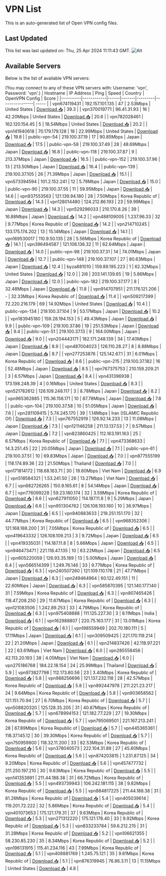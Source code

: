 # VPN List

This is an auto-generated list of Open VPN config files.

## Last Updated

This list was last updated on: Thu, 25 Apr 2024 11:11:43 GMT.
![Alt](https://repobeats.axiom.co/api/embed/186b98318ef1479477931607c1ad7d823f12451f.svg "Repobeats analytics image")

## Available Servers

Below is the list of available VPN servers:

(You may connect to any of these VPN servers with: Username: 'vpn', Password: 'vpn'.)
| Hostname | IP Address | Ping | Speed | Country | OpenVPN Config | Score |
|----------|------------|------|-------|---------|----------------| ----- |
| vpn674119431 | 192.157.101.135 | 47 | 2.53Mbps | United States | [Download 📥](./configs/server_0_US.ovpn) | 39.3 |
| vpn370019771 | 96.41.31.93 | 16 | 42.20Mbps | United States | [Download 📥](./configs/server_1_US.ovpn) | 20.6 |
| vpn782028461 | 162.120.154.45 | 5 | 18.54Mbps | United States | [Download 📥](./configs/server_2_US.ovpn) | 20.2 |
| vpn141940618 | 70.179.179.128 | 18 | 22.99Mbps | United States | [Download 📥](./configs/server_3_US.ovpn) | 19.8 |
| public-vpn-54 | 219.100.37.19 | 17 | 90.85Mbps | Japan | [Download 📥](./configs/server_4_JP.ovpn) | 17.5 |
| public-vpn-58 | 219.100.37.49 | 28 | 48.69Mbps | Japan | [Download 📥](./configs/server_5_JP.ovpn) | 16.8 |
| public-vpn-118 | 219.100.37.87 | 9 | 213.37Mbps | Japan | [Download 📥](./configs/server_6_JP.ovpn) | 16.5 |
| public-vpn-152 | 219.100.37.96 | 13 | 213.50Mbps | Japan | [Download 📥](./configs/server_7_JP.ovpn) | 16.4 |
| public-vpn-139 | 219.100.37.105 | 26 | 71.39Mbps | Japan | [Download 📥](./configs/server_8_JP.ovpn) | 15.1 |
| vpn573394594 | 101.2.152.241 | 12 | 5.79Mbps | Japan | [Download 📥](./configs/server_9_JP.ovpn) | 15.0 |
| public-vpn-90 | 219.100.37.55 | 11 | 59.95Mbps | Japan | [Download 📥](./configs/server_10_JP.ovpn) | 14.6 |
| vpn937553563 | 121.139.94.180 | 28 | 7.50Mbps | Korea Republic of | [Download 📥](./configs/server_11_KR.ovpn) | 14.3 |
| vpn128014480 | 124.212.86.193 | 23 | 59.99Mbps | Japan | [Download 📥](./configs/server_12_JP.ovpn) | 14.3 |
| vpn529296033 | 210.170.8.26 | 39 | 16.88Mbps | Japan | [Download 📥](./configs/server_13_JP.ovpn) | 14.2 |
| vpn488109005 | 1.237.96.33 | 32 | 9.77Mbps | Korea Republic of | [Download 📥](./configs/server_14_KR.ovpn) | 14.2 |
| vpn214710245 | 133.175.174.202 | 13 | 15.14Mbps | Japan | [Download 📥](./configs/server_15_JP.ovpn) | 14.1 |
| vpn169530017 | 110.9.50.135 | 28 | 5.56Mbps | Korea Republic of | [Download 📥](./configs/server_16_KR.ovpn) | 14.1 |
| vpn396494587 | 121.106.136.32 | 11 | 62.64Mbps | Japan | [Download 📥](./configs/server_17_JP.ovpn) | 14.0 |
| public-vpn-98 | 219.100.37.31 | 14 | 74.01Mbps | Japan | [Download 📥](./configs/server_18_JP.ovpn) | 12.7 |
| public-vpn-148 | 219.100.37.107 | 27 | 80.63Mbps | Japan | [Download 📥](./configs/server_19_JP.ovpn) | 12.4 |
| byza881010 | 159.89.195.223 | 1 | 62.32Mbps | United States | [Download 📥](./configs/server_20_US.ovpn) | 12.0 |
| 2i6 | 203.141.139.65 | 19 | 5.86Mbps | Japan | [Download 📥](./configs/server_21_JP.ovpn) | 12.0 |
| public-vpn-182 | 219.100.37.177 | 8 | 32.48Mbps | Japan | [Download 📥](./configs/server_22_JP.ovpn) | 11.8 |
| vpn914707951 | 211.176.121.206 | - | 32.33Mbps | Korea Republic of | [Download 📥](./configs/server_23_KR.ovpn) | 11.4 |
| vpn509217399 | 72.220.216.179 | 69 | 14.92Mbps | United States | [Download 📥](./configs/server_24_US.ovpn) | 10.4 |
| public-vpn-134 | 219.100.37.104 | 9 | 53.17Mbps | Japan | [Download 📥](./configs/server_25_JP.ovpn) | 10.2 |
| vpn183945180 | 159.28.194.153 | 5 | 49.43Mbps | Japan | [Download 📥](./configs/server_26_JP.ovpn) | 9.9 |
| public-vpn-109 | 219.100.37.86 | 19 | 251.53Mbps | Japan | [Download 📥](./configs/server_27_JP.ovpn) | 9.4 |
| public-vpn-51 | 219.100.37.13 | 9 | 164.00Mbps | Japan | [Download 📥](./configs/server_28_JP.ovpn) | 9.0 |
| vpn204443171 | 182.171.248.139 | 34 | 17.40Mbps | Japan | [Download 📥](./configs/server_29_JP.ovpn) | 8.9 |
| vpn487004023 | 126.110.28.27 | 8 | 8.88Mbps | Japan | [Download 📥](./configs/server_30_JP.ovpn) | 8.7 |
| vpn277253876 | 125.142.67.1 | 31 | 6.01Mbps | Korea Republic of | [Download 📥](./configs/server_31_KR.ovpn) | 8.6 |
| public-vpn-215 | 219.100.37.182 | 16 | 52.48Mbps | Japan | [Download 📥](./configs/server_32_JP.ovpn) | 8.5 |
| vpn767375753 | 210.159.209.21 | 3 | 6.57Mbps | Japan | [Download 📥](./configs/server_33_JP.ovpn) | 8.4 |
| vpn431396938 | 173.198.248.39 | 4 | 0.16Mbps | United States | [Download 📥](./configs/server_34_US.ovpn) | 8.3 |
| vpn521782612 | 126.109.248.117 | 3 | 8.78Mbps | Japan | [Download 📥](./configs/server_35_JP.ovpn) | 8.2 |
| vpn965362885 | 115.36.156.171 | 10 | 87.78Mbps | Japan | [Download 📥](./configs/server_36_JP.ovpn) | 7.8 |
| public-vpn-104 | 219.100.37.58 | 10 | 51.05Mbps | Japan | [Download 📥](./configs/server_37_JP.ovpn) | 7.6 |
| vpn281109415 | 5.74.245.170 | 39 | 1.14Mbps | Iran (ISLAMIC Republic Of) | [Download 📥](./configs/server_38_IR.ovpn) | 7.3 |
| vpn767552919 | 126.92.14.233 | 13 | 11.08Mbps | Japan | [Download 📥](./configs/server_39_JP.ovpn) | 7.3 |
| vpn121146258 | 211.13.137.53 | 7 | 9.57Mbps | Japan | [Download 📥](./configs/server_40_JP.ovpn) | 7.2 |
| vpn823860425 | 112.163.191.163 | 25 | 6.57Mbps | Korea Republic of | [Download 📥](./configs/server_41_KR.ovpn) | 7.1 |
| vpn473368633 | 14.3.251.45 | 22 | 20.05Mbps | Japan | [Download 📥](./configs/server_42_JP.ovpn) | 7.1 |
| public-vpn-61 | 219.100.37.51 | 10 | 69.83Mbps | Japan | [Download 📥](./configs/server_43_JP.ovpn) | 7.0 |
| vpn877555199 | 118.174.89.36 | 22 | 21.50Mbps | Thailand | [Download 📥](./configs/server_44_TH.ovpn) | 7.0 |
| vpn171814172 | 118.68.163.71 | 30 | 19.60Mbps | Viet Nam | [Download 📥](./configs/server_45_VN.ovpn) | 6.9 |
| vpn518584321 | 1.53.241.50 | 26 | 13.27Mbps | Viet Nam | [Download 📥](./configs/server_46_VN.ovpn) | 6.7 |
| vpn682726265 | 150.9.165.61 | 8 | 54.14Mbps | Japan | [Download 📥](./configs/server_47_JP.ovpn) | 6.7 |
| vpn776099228 | 59.23.180.174 | 32 | 3.59Mbps | Korea Republic of | [Download 📥](./configs/server_48_KR.ovpn) | 6.6 |
| vpn627911050 | 114.187.11.8 | 9 | 5.29Mbps | Japan | [Download 📥](./configs/server_49_JP.ovpn) | 6.6 |
| vpn951304762 | 126.108.193.160 | 10 | 36.97Mbps | Japan | [Download 📥](./configs/server_50_JP.ovpn) | 6.5 |
| vpn940883633 | 219.251.151.170 | 32 | 44.77Mbps | Korea Republic of | [Download 📥](./configs/server_51_KR.ovpn) | 6.5 |
| vpn968352306 | 121.168.188.200 | 31 | 7.05Mbps | Korea Republic of | [Download 📥](./configs/server_52_KR.ovpn) | 6.5 |
| vpn419643332 | 126.108.109.213 | 3 | 9.72Mbps | Japan | [Download 📥](./configs/server_53_JP.ovpn) | 6.5 |
| vpn419335031 | 114.187.11.8 | 8 | 5.66Mbps | Japan | [Download 📥](./configs/server_54_JP.ovpn) | 6.5 |
| vpn946473471 | 221.118.47.135 | 10 | 83.22Mbps | Japan | [Download 📥](./configs/server_55_JP.ovpn) | 6.5 |
| vpn605220059 | 126.93.35.189 | 13 | 5.00Mbps | Japan | [Download 📥](./configs/server_56_JP.ovpn) | 6.4 |
| vpn566514399 | 1.249.76.146 | 33 | 9.77Mbps | Korea Republic of | [Download 📥](./configs/server_57_KR.ovpn) | 6.3 |
| vpn240507260 | 121.109.110.178 | 21 | 47.71Mbps | Japan | [Download 📥](./configs/server_58_JP.ovpn) | 6.3 |
| vpn249464964 | 60.122.49.151 | 11 | 22.60Mbps | Japan | [Download 📥](./configs/server_59_JP.ovpn) | 6.3 |
| vpn585870395 | 121.140.177.140 | 31 | 7.59Mbps | Korea Republic of | [Download 📥](./configs/server_60_KR.ovpn) | 6.3 |
| vpn807465426 | 118.47.208.250 | 29 | 11.67Mbps | Korea Republic of | [Download 📥](./configs/server_61_KR.ovpn) | 6.3 |
| vpn121083506 | 1.242.89.253 | 33 | 4.79Mbps | Korea Republic of | [Download 📥](./configs/server_62_KR.ovpn) | 6.3 |
| vpn975408888 | 111.125.227.30 | 3 | 8.11Mbps | India | [Download 📥](./configs/server_63_IN.ovpn) | 6.1 |
| vpn162988807 | 220.75.163.177 | 31 | 13.01Mbps | Korea Republic of | [Download 📥](./configs/server_64_KR.ovpn) | 6.1 |
| vpn198559949 | 202.70.180.111 | 5 | 17.11Mbps | Japan | [Download 📥](./configs/server_65_JP.ovpn) | 6.1 |
| vpn309509425 | 221.170.119.214 | 22 | 21.20Mbps | Japan | [Download 📥](./configs/server_66_JP.ovpn) | 6.1 |
| vpn214837426 | 42.118.97.221 | 22 | 63.61Mbps | Viet Nam | [Download 📥](./configs/server_67_VN.ovpn) | 6.0 |
| vpn285558456 | 42.113.20.193 | 38 | 4.05Mbps | Viet Nam | [Download 📥](./configs/server_68_VN.ovpn) | 6.0 |
| vpn275186768 | 184.22.18.154 | 24 | 25.99Mbps | Thailand | [Download 📥](./configs/server_69_TH.ovpn) | 5.9 |
| vpn973827798 | 112.173.80.56 | 23 | 3.40Mbps | Korea Republic of | [Download 📥](./configs/server_70_KR.ovpn) | 5.8 |
| vpn988256696 | 121.137.232.118 | 28 | 42.57Mbps | Korea Republic of | [Download 📥](./configs/server_71_KR.ovpn) | 5.8 |
| vpn892447978 | 211.221.23.217 | 24 | 9.64Mbps | Korea Republic of | [Download 📥](./configs/server_72_KR.ovpn) | 5.8 |
| vpn903658562 | 121.151.70.94 | 27 | 6.70Mbps | Korea Republic of | [Download 📥](./configs/server_73_KR.ovpn) | 5.7 |
| vpn508820320 | 125.128.35.205 | 31 | 40.87Mbps | Korea Republic of | [Download 📥](./configs/server_74_KR.ovpn) | 5.7 |
| vpn678994153 | 121.182.77.229 | 27 | 19.30Mbps | Korea Republic of | [Download 📥](./configs/server_75_KR.ovpn) | 5.7 |
| vpn795069501 | 221.167.213.241 | 28 | 67.89Mbps | Korea Republic of | [Download 📥](./configs/server_76_KR.ovpn) | 5.7 |
| vpn445365361 | 118.37.145.12 | 30 | 39.30Mbps | Korea Republic of | [Download 📥](./configs/server_77_KR.ovpn) | 5.7 |
| vpn750959800 | 118.32.11.200 | 33 | 82.53Mbps | Korea Republic of | [Download 📥](./configs/server_78_KR.ovpn) | 5.6 |
| vpn378040573 | 222.104.31.89 | 27 | 45.60Mbps | Korea Republic of | [Download 📥](./configs/server_79_KR.ovpn) | 5.6 |
| vpn874203815 | 1.231.87.125 | 34 | 9.20Mbps | Korea Republic of | [Download 📥](./configs/server_80_KR.ovpn) | 5.6 |
| vpn457477732 | 211.250.197.210 | 30 | 9.63Mbps | Korea Republic of | [Download 📥](./configs/server_81_KR.ovpn) | 5.5 |
| vpn141353891 | 211.44.188.38 | 31 | 66.72Mbps | Korea Republic of | [Download 📥](./configs/server_82_KR.ovpn) | 5.5 |
| vpn493739943 | 106.242.181.115 | 38 | 9.82Mbps | Korea Republic of | [Download 📥](./configs/server_83_KR.ovpn) | 5.5 |
| vpn884817225 | 211.44.188.38 | 31 | 81.26Mbps | Korea Republic of | [Download 📥](./configs/server_84_KR.ovpn) | 5.4 |
| vpn405039614 | 119.201.72.222 | 32 | 5.86Mbps | Korea Republic of | [Download 📥](./configs/server_85_KR.ovpn) | 5.4 |
| vpn401073653 | 175.121.179.31 | 37 | 9.63Mbps | Korea Republic of | [Download 📥](./configs/server_86_KR.ovpn) | 5.3 |
| vpn271312220 | 175.121.178.40 | 33 | 9.92Mbps | Korea Republic of | [Download 📥](./configs/server_87_KR.ovpn) | 5.3 |
| vpn833233784 | 59.6.212.215 | 31 | 31.28Mbps | Korea Republic of | [Download 📥](./configs/server_88_KR.ovpn) | 5.2 |
| vpn106621355 | 58.230.85.230 | 35 | 8.34Mbps | Korea Republic of | [Download 📥](./configs/server_89_KR.ovpn) | 5.2 |
| vpn196131915 | 115.41.234.116 | 43 | 7.99Mbps | Korea Republic of | [Download 📥](./configs/server_90_KR.ovpn) | 5.1 |
| vpn408881769 | 1.245.75.121 | 35 | 9.61Mbps | Korea Republic of | [Download 📥](./configs/server_91_KR.ovpn) | 5.1 |
| vpn876319945 | 76.86.3.11 | 13 | 11.15Mbps | United States | [Download 📥](./configs/server_92_US.ovpn) | 4.8 |
